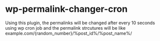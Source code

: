 # wp-permalink-changer-cron
Using this plugin, the permalinks will be changed after every 10 seconds using wp cron job and the permalink strcutures will be like example.com/{random_number}/%post_id%/%post_name%/
